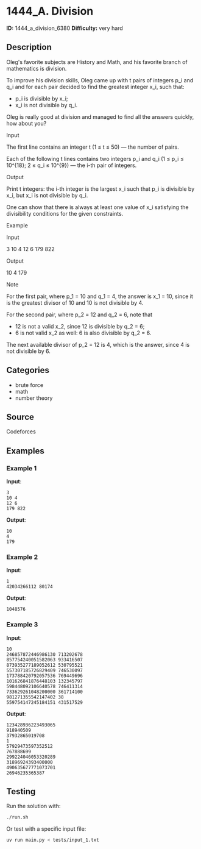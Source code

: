 # 1444_A. Division

**ID:** 1444_a_division_6380
**Difficulty:** very hard

## Description

Oleg's favorite subjects are History and Math, and his favorite branch of mathematics is division.

To improve his division skills, Oleg came up with t pairs of integers p_i and q_i and for each pair decided to find the greatest integer x_i, such that: 

  * p_i is divisible by x_i; 
  * x_i is not divisible by q_i. 

Oleg is really good at division and managed to find all the answers quickly, how about you?

Input

The first line contains an integer t (1 ≤ t ≤ 50) — the number of pairs.

Each of the following t lines contains two integers p_i and q_i (1 ≤ p_i ≤ 10^{18}; 2 ≤ q_i ≤ 10^{9}) — the i-th pair of integers.

Output

Print t integers: the i-th integer is the largest x_i such that p_i is divisible by x_i, but x_i is not divisible by q_i.

One can show that there is always at least one value of x_i satisfying the divisibility conditions for the given constraints.

Example

Input


3
10 4
12 6
179 822


Output


10
4
179

Note

For the first pair, where p_1 = 10 and q_1 = 4, the answer is x_1 = 10, since it is the greatest divisor of 10 and 10 is not divisible by 4.

For the second pair, where p_2 = 12 and q_2 = 6, note that 

  * 12 is not a valid x_2, since 12 is divisible by q_2 = 6; 
  * 6 is not valid x_2 as well: 6 is also divisible by q_2 = 6. 

The next available divisor of p_2 = 12 is 4, which is the answer, since 4 is not divisible by 6.

## Categories

- brute force
- math
- number theory

## Source

Codeforces

## Examples

### Example 1

**Input**:
```
3
10 4
12 6
179 822
```

**Output**:
```
10
4
179
```

### Example 2

**Input**:
```
1
42034266112 80174
```

**Output**:
```
1048576
```

### Example 3

**Input**:
```
10
246857872446986130 713202678
857754240051582063 933416507
873935277189052612 530795521
557307185726829409 746530097
173788420792057536 769449696
101626841876448103 132345797
598448092106640578 746411314
733629261048200000 361714100
981271355542147402 38
559754147245184151 431517529
```

**Output**:
```
123428936223493065
918940509
37932865019708
1
57929473597352512
767888699
299224046053320289
31896924393400000
490635677771073701
26946235365387
```


## Testing

Run the solution with:

```bash
./run.sh
```

Or test with a specific input file:

```bash
uv run main.py < tests/input_1.txt
```
